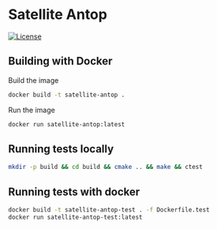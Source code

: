 # Satellite Antop
[![License](https://img.shields.io/badge/License-MIT-blue.svg)](./LICENSE)

## Building with Docker

Build the image
```sh
docker build -t satellite-antop .
```

Run the image
```sh
docker run satellite-antop:latest
```

## Running tests locally
```sh
mkdir -p build && cd build && cmake .. && make && ctest
```
## Running tests with docker
```sh
docker build -t satellite-antop-test . -f Dockerfile.test 
docker run satellite-antop-test:latest
```
